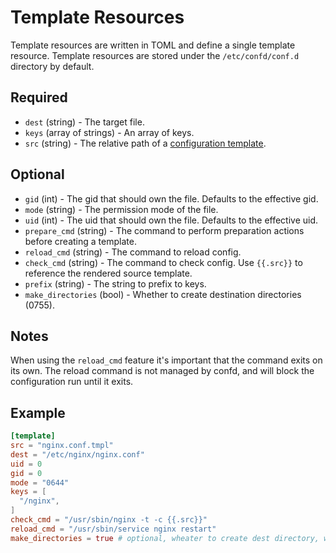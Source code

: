 # Template Resources

Template resources are written in TOML and define a single template resource.
Template resources are stored under the `/etc/confd/conf.d` directory by default.

## Required

* `dest` (string) - The target file.
* `keys` (array of strings) - An array of keys.
* `src` (string) - The relative path of a [configuration template](templates.md).

## Optional

* `gid` (int) - The gid that should own the file. Defaults to the effective gid.
* `mode` (string) - The permission mode of the file.
* `uid` (int) - The uid that should own the file. Defaults to the effective uid.
* `prepare_cmd` (string) - The command to perform preparation actions before creating a template.
* `reload_cmd` (string) - The command to reload config.
* `check_cmd` (string) - The command to check config. Use `{{.src}}` to reference the rendered source template.
* `prefix` (string) - The string to prefix to keys.
* `make_directories` (bool) - Whether to create destination directories (0755).

## Notes

When using the `reload_cmd` feature it's important that the command exits on its own. The reload
command is not managed by confd, and will block the configuration run until it exits.

## Example

```TOML
[template]
src = "nginx.conf.tmpl"
dest = "/etc/nginx/nginx.conf"
uid = 0
gid = 0
mode = "0644"
keys = [
  "/nginx",
]
check_cmd = "/usr/sbin/nginx -t -c {{.src}}"
reload_cmd = "/usr/sbin/service nginx restart"
make_directories = true # optional, wheater to create dest directory, will create /etc/nginx dir
```
